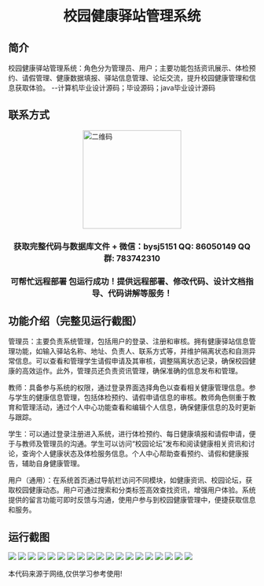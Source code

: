 <p><h1 align="center">校园健康驿站管理系统</h1></p>

## 简介
校园健康驿站管理系统：角色分为管理员、用户；主要功能包括资讯展示、体检预约、请假管理、健康数据填报、驿站信息管理、论坛交流，提升校园健康管理和信息获取体验。    --计算机毕业设计源码；毕设源码；java毕业设计源码


## 联系方式
<img src="https://bs-1329754181.cos.ap-shanghai.myqcloud.com/wx.jpg" alt="二维码" style="display: block; margin: 0 auto;" width="200px">
<p><h3 align="center">获取完整代码与数据库文件 + 微信：bysj5151 QQ: 86050149 QQ群: 783742310</h3></p>
<p><h3 align="center">可帮忙远程部署 包运行成功！提供远程部署、修改代码、设计文档指导、代码讲解等服务！</h3></p>

## 功能介绍（完整见运行截图）
管理员：主要负责系统管理，包括用户的登录、注册和审核。拥有健康驿站信息管理功能，如输入驿站名称、地址、负责人、联系方式等，并维护隔离状态和自测异常信息。可以查看和管理学生请假申请及其审核，调整隔离状态记录，确保校园健康的高效运作。此外，管理员还负责资讯管理，确保准确的信息发布和管理。

教师：具备参与系统的权限，通过登录界面选择角色以查看相关健康管理信息。参与学生的健康信息管理，包括体检预约、请假申请信息的审核。教师角色侧重于教育和管理活动，通过个人中心功能查看和编辑个人信息，确保健康信息的及时更新与跟踪。

学生：可以通过登录注册进入系统，进行体检预约、每日健康填报和请假申请，便于与教师及管理员的沟通。学生可以访问“校园论坛”发布和阅读健康相关资讯和讨论，查询个人健康状态及体检服务信息。个人中心帮助查看预约、请假和健康报告，辅助自身健康管理。

用户（通用）：在系统首页通过导航栏访问不同模块，如健康资讯、校园论坛，获取校园健康动态。用户可通过搜索和分类标签高效查找资讯，增强用户体验。系统提供的留言功能可即时反馈与沟通，使用户参与到校园健康管理中，便捷获取信息和服务。


## 运行截图
![](https://bs-1329754181.cos.ap-shanghai.myqcloud.com/spring/CampusHealthStationManagementSystem/img/001.jpg)
![](https://bs-1329754181.cos.ap-shanghai.myqcloud.com/spring/CampusHealthStationManagementSystem/img/002.jpg)
![](https://bs-1329754181.cos.ap-shanghai.myqcloud.com/spring/CampusHealthStationManagementSystem/img/003.jpg)
![](https://bs-1329754181.cos.ap-shanghai.myqcloud.com/spring/CampusHealthStationManagementSystem/img/004.jpg)
![](https://bs-1329754181.cos.ap-shanghai.myqcloud.com/spring/CampusHealthStationManagementSystem/img/005.jpg)
![](https://bs-1329754181.cos.ap-shanghai.myqcloud.com/spring/CampusHealthStationManagementSystem/img/006.jpg)
![](https://bs-1329754181.cos.ap-shanghai.myqcloud.com/spring/CampusHealthStationManagementSystem/img/007.jpg)
![](https://bs-1329754181.cos.ap-shanghai.myqcloud.com/spring/CampusHealthStationManagementSystem/img/008.jpg)
![](https://bs-1329754181.cos.ap-shanghai.myqcloud.com/spring/CampusHealthStationManagementSystem/img/009.jpg)
![](https://bs-1329754181.cos.ap-shanghai.myqcloud.com/spring/CampusHealthStationManagementSystem/img/010.jpg)
![](https://bs-1329754181.cos.ap-shanghai.myqcloud.com/spring/CampusHealthStationManagementSystem/img/011.jpg)
![](https://bs-1329754181.cos.ap-shanghai.myqcloud.com/spring/CampusHealthStationManagementSystem/img/012.jpg)
![](https://bs-1329754181.cos.ap-shanghai.myqcloud.com/spring/CampusHealthStationManagementSystem/img/013.jpg)
![](https://bs-1329754181.cos.ap-shanghai.myqcloud.com/spring/CampusHealthStationManagementSystem/img/014.jpg)
![](https://bs-1329754181.cos.ap-shanghai.myqcloud.com/spring/CampusHealthStationManagementSystem/img/015.jpg)
![](https://bs-1329754181.cos.ap-shanghai.myqcloud.com/spring/CampusHealthStationManagementSystem/img/016.jpg)
![](https://bs-1329754181.cos.ap-shanghai.myqcloud.com/spring/CampusHealthStationManagementSystem/img/017.jpg)
![](https://bs-1329754181.cos.ap-shanghai.myqcloud.com/spring/CampusHealthStationManagementSystem/img/018.jpg)
![](https://bs-1329754181.cos.ap-shanghai.myqcloud.com/spring/CampusHealthStationManagementSystem/img/019.jpg)

<p>本代码来源于网络,仅供学习参考使用!</p>
